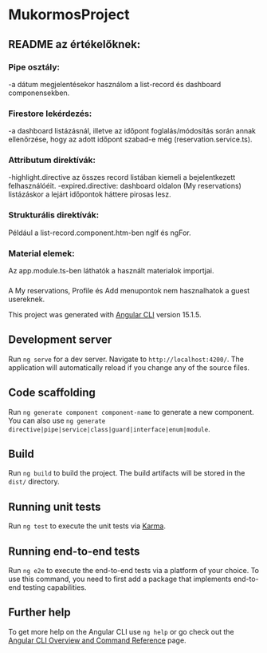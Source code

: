 # MukormosProject

## README az értékelőknek:
### Pipe osztály:
-a dátum megjelentésekor használom a list-record és dashboard componensekben.

### Firestore lekérdezés:
-a dashboard listázásnál, illetve az időpont foglalás/módosítás során annak ellenőrzése, hogy az adott időpont szabad-e még (reservation.service.ts).

### Attributum direktívák:
-highlight.directive az összes record listában kiemeli a bejelentkezett felhasználóéit.
-expired.directive: dashboard oldalon (My reservations) listázáskor a lejárt időpontok háttere pirosas lesz.

### Strukturális direktívák:
Például a list-record.component.htm-ben ngIf és ngFor.

### Material elemek:
Az app.module.ts-ben láthatók a használt materialok importjai.

###
A My reservations, Profile és Add menupontok nem hasznalhatok a guest usereknek.


This project was generated with [Angular CLI](https://github.com/angular/angular-cli) version 15.1.5.

## Development server

Run `ng serve` for a dev server. Navigate to `http://localhost:4200/`. The application will automatically reload if you change any of the source files.

## Code scaffolding

Run `ng generate component component-name` to generate a new component. You can also use `ng generate directive|pipe|service|class|guard|interface|enum|module`.

## Build

Run `ng build` to build the project. The build artifacts will be stored in the `dist/` directory.

## Running unit tests

Run `ng test` to execute the unit tests via [Karma](https://karma-runner.github.io).

## Running end-to-end tests

Run `ng e2e` to execute the end-to-end tests via a platform of your choice. To use this command, you need to first add a package that implements end-to-end testing capabilities.

## Further help

To get more help on the Angular CLI use `ng help` or go check out the [Angular CLI Overview and Command Reference](https://angular.io/cli) page.
